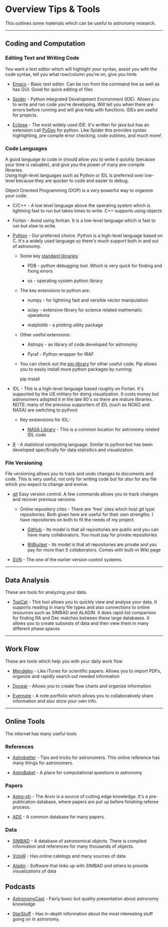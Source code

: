 # Overview Tips & Tools

This outlines some materials which can be useful to astronomy research.


-------------------------------------------------------


## Coding and Computation


### Editing Text and Writing Code

You want a text editor which will highlight your syntax, assist you with the code syntax, tell you what row/column you're on, give you hints

* [Emacs](www.gnu.org/s/emacs/) - Basic text editor. Can be run from the command line as well as has GUI. Good for quick editing of files

* [Spider](code.google.com/p/spyderlib/) - Python Integrated Development Environment (IDE). Allows you to write and run code you're developing. Will tell you when there are errors before running and will give help with functions. IDEs are useful for projects. 

* [Eclipse](www.eclipse.org) - The most widely used IDE. It's written for java but has an extension call [PyDev](pydev.org) for python. Like Spider this provides syntax highlighting, pre compile error checking, code outlines, and much more!

### Code Languages

A good language to code in should allow you to write it quickly (because your time is valuable), and give you the power of many pre-compile libraries.  
Using high-level languages such as Python or IDL is preferred over low-level because they are quicker to code and easier to debug.  

Object Oriented Programming (OOP) is a very powerful way to organize your code. 

* C/C++ - A low level language above the operating system which is lightning fast to run but takes times to write. C++ supports using objects

* Fortan - Avoid using fortran. It is a low-level language which is fast to run but slow to write. 

* [Python](http://www.continuum.io/downloads) - Our preferred choice. Python is a high-level language based on C. It's a widely used language so there's much support both in and out of astronomy. 

	* Some key [standard libraries](docs.python.org/2/library/):
	
		* PDB - python debugging tool. Which is very quick for finding and fixing errors

		* os - operating system python library
	

	* The key extensions to python are:
		
		* numpy - for lightning fast and versitile vector manipulation
	
		* scipy - extensive library for science related mathematic operations

		* matplotlib - a plotting utility package
	
	* Other useful extensions:
		
		* Astropy - an library of code developed for astronomy

		* Pyraf - Python wrapper for IRAF

	* You can check out the [pip-library](pypi.python.org/pypi?%3Aaction=index) for other useful code. Pip allows you to easily install more python packages by running:
	
		pip install <package-name>
	
* IDL - This is a high-level language based roughly on Fortan. It's supported by the US military for doing visualization. It costs money but astronomers adopted it in the late 80's so there are mature libraries. NOTE: many of the previous supporters of IDL (such as NOAO and NASA) are switching to python)
	
	* Key exstensions for IDL:
		
		* [NASA Library](idlastro.gsfc.nasa.gov/ftp/) - This is a common location for astronomy related IDL code

	
* [R](www.r-project.org/) - A statistical computing language. Similar to python but has been developed specifically for data statisitics and visualization. 

### File Versioning

File versioning allows you to track and undo changes to documents and code. This is very useful, not only for writing code but for also for any file which you expect to change and evolve.


* [git](git-scm.com) Easy version control. A few commands allows you to track changes and recover previous versions

	* Online repository cites - There are 'free' sites which host git type repositories. Both given here are useful for their own strengths. I have repositories on both to fit the needs of my project.

		* [GitHub](github.com) - Its model is that all repositories are public and you can have many collaborators. You must pay for private repositories

		* [BitBucket](bitbucket.org) - Its model is that all repositories are private and you pay for more than 5 collaborators. Comes with built-in Wiki page
	

* [SVN](subversion.tigris.org) - The one of the earlier version control systems. 


--------------------------------------------------------


## Data Analysis

These are tools for analyzing your data.

* [TopCat](http://www.star.bris.ac.uk/~mbt/topcat/) - This tool allows you to quickly view and analyse your data. It supports reading in many file types and also connections to online resources such as SIMBAD and ALADIN. It does rapid list comparison for finding RA and Dec matches between these large databases. It allows you to create subsests of data and then view them in many different phase spaces


--------------------------------------------------------


## Work Flow

These are tools which help you with your daily work flow

* [Mendeley](www.mendeley.com) - Like iTunes for scientific papers. Allows you to import PDFs, organize and rapidly search out needed information

* [Docear](www.docear.org) - Allows you to create flow charts and organize information

* [Evernote](evernote.com) - A note portfolio which allows you to collaboratively share information and also store your own info.


--------------------------------------------------------


## Online Tools

The internet has many useful tools

### References

* [Astrobetter](www.astrobetter.com) - Tips and tricks for astronomers. This online reference has many things for astronomers.

* [AstroBabel](http://www.astrobabel.com) - A place for computational questions in astronomy


### Papers

* [Astro-ph](http://arxiv.org/list/astro-ph/new) - The Arxiv is a source of cutting edge knowledge. It's a pre-publication database, where papers are put up before finishing referee process.

* [ADS](http://adsabs.harvard.edu/abstract_service.html) - A common database for many papers. 

### Data

* [SIMBAD](http://simbad.u-strasbg.fr/simbad/sim-fid) - A database of astronomical objects. There is compiled information and references for many thousands of objects.

* [VizieR](http://vizier.u-strasbg.fr/viz-bin/VizieR) - Has online catelogs and many sources of data

* [Aladin](http://aladin.u-strasbg.fr/aladin.gml) - Software that links up with SIMBAD and others to provide visualizations of data


## Podcasts

* [AstronomyCast](http://www.astronomycast.com/) - Fairly basic but quality presentation about astronomy knowledge

* [StarStuff](http://www.learnoutloud.com/Podcast-Directory/Science/Astronomy/StarStuff-with-Stuart-Gary-Podcast/30502) - Has in-depth information about the most interesting stuff going on in astronomy. 







